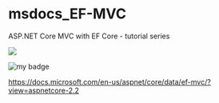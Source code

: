 # msdocs_EF-MVC
ASP.NET Core MVC with EF Core - tutorial series

![](https://badgen.net/github/release/babel/babel)

![my badge](https://badgen.net/badge/hello/world/red?icon=windows)

https://docs.microsoft.com/en-us/aspnet/core/data/ef-mvc/?view=aspnetcore-2.2
